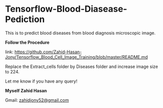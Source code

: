# Tensorflow-Blood-Diasease-Pediction
This is to predict blood diseases from blood diagnosis microscopic image.

**Follow the Procedure** 

link: https://github.com/Zahid-Hasan-Jony/Tensorflow_Blood_Cell_Image_Training/blob/master/README.md 

Replace the Extract_cells folder by Diseases folder and increase image size to 224.



Let me know if you have any query!

**Myself Zahid Hasan**

Gmail: zahidjony52@gmail.com
